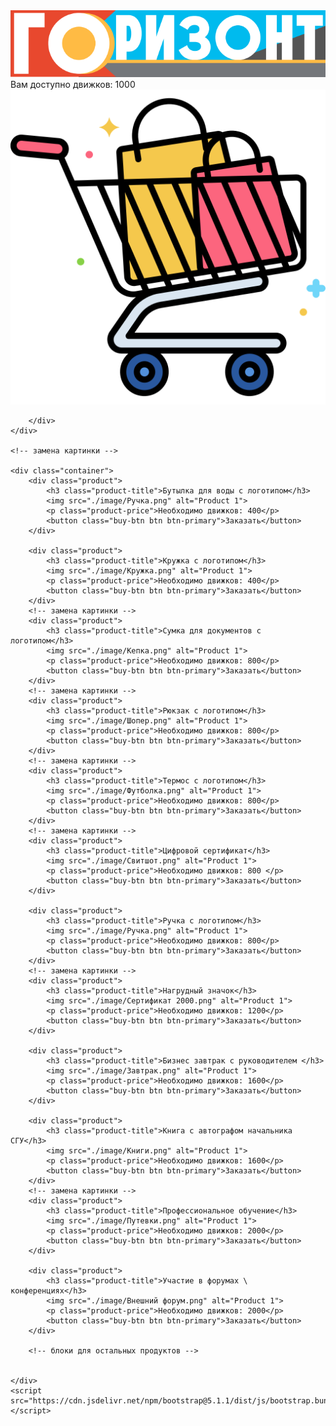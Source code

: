 <!DOCTYPE html>
<html lang="en">
<head>
    <meta charset="UTF-8">
    <meta name="viewport" content="width=device-width, initial-scale=1.0">
    <title>Горизонт</title>
    <link rel="stylesheet" href="https://cdn.jsdelivr.net/npm/bootstrap@5.1.1/dist/css/bootstrap.min.css">
    <link rel="stylesheet" href="./css/gorizont.css">
    
</head>
<body>
    <script src="https://telegram.org/js/telegram-web-app.js"></script> 
    <div class="header">
        <div class="logo">
            <img src="./image/лого горизонт.png" alt="Логотип проекта">
        </div>
        <div class="basket_balance">
            <div class="balance">Вам доступно движков: 1000</div>
            <div class="basket">
                <a href="#">
                    <img src="./image/корзина.png" alt="Корзина">
                </a>
            </div>



        </div>
    </div>

    <!-- замена картинки -->

    <div class="container">
        <div class="product">
            <h3 class="product-title">Бутылка для воды с логотипом</h3>
            <img src="./image/Ручка.png" alt="Product 1">
            <p class="product-price">Необходимо движков: 400</p>
            <button class="buy-btn btn btn-primary">Заказать</button>
        </div>

        <div class="product">
            <h3 class="product-title">Кружка с логотипом</h3>
            <img src="./image/Кружка.png" alt="Product 1">
            <p class="product-price">Необходимо движков: 400</p>
            <button class="buy-btn btn btn-primary">Заказать</button>
        </div>
        <!-- замена картинки -->
        <div class="product">
            <h3 class="product-title">Сумка для документов с логотипом</h3>
            <img src="./image/Кепка.png" alt="Product 1">
            <p class="product-price">Необходимо движков: 800</p>
            <button class="buy-btn btn btn-primary">Заказать</button>
        </div>
        <!-- замена картинки -->
        <div class="product">
            <h3 class="product-title">Рюкзак с логотипом</h3>
            <img src="./image/Шопер.png" alt="Product 1">
            <p class="product-price">Необходимо движков: 800</p>
            <button class="buy-btn btn btn-primary">Заказать</button>
        </div>
        <!-- замена картинки -->
        <div class="product">
            <h3 class="product-title">Термос с логотипом</h3>
            <img src="./image/Футболка.png" alt="Product 1">
            <p class="product-price">Необходимо движков: 800</p>
            <button class="buy-btn btn btn-primary">Заказать</button>
        </div>
        <!-- замена картинки -->
        <div class="product">
            <h3 class="product-title">Цифровой сертификат</h3>
            <img src="./image/Свитшот.png" alt="Product 1">
            <p class="product-price">Необходимо движков: 800 </p>
            <button class="buy-btn btn btn-primary">Заказать</button>
        </div>

        <div class="product">
            <h3 class="product-title">Ручка с логотипом</h3>
            <img src="./image/Ручка.png" alt="Product 1">
            <p class="product-price">Необходимо движков: 800</p>
            <button class="buy-btn btn btn-primary">Заказать</button>
        </div>
        <!-- замена картинки -->
        <div class="product">
            <h3 class="product-title">Нагрудный значок</h3>
            <img src="./image/Сертификат 2000.png" alt="Product 1">
            <p class="product-price">Необходимо движков: 1200</p>
            <button class="buy-btn btn btn-primary">Заказать</button>
        </div>

        <div class="product">
            <h3 class="product-title">Бизнес завтрак с руководителем </h3>
            <img src="./image/Завтрак.png" alt="Product 1">
            <p class="product-price">Необходимо движков: 1600</p>
            <button class="buy-btn btn btn-primary">Заказать</button>
        </div>

        <div class="product">
            <h3 class="product-title">Книга с автографом начальника СГУ</h3>
            <img src="./image/Книги.png" alt="Product 1">
            <p class="product-price">Необходимо движков: 1600</p>
            <button class="buy-btn btn btn-primary">Заказать</button>
        </div>
        <!-- замена картинки -->
        <div class="product">
            <h3 class="product-title">Профессиональное обучение</h3>
            <img src="./image/Путевки.png" alt="Product 1">
            <p class="product-price">Необходимо движков: 2000</p>
            <button class="buy-btn btn btn-primary">Заказать</button>
        </div>

        <div class="product">
            <h3 class="product-title">Участие в форумах \ конференциях</h3>
            <img src="./image/Внешний форум.png" alt="Product 1">
            <p class="product-price">Необходимо движков: 2000</p>
            <button class="buy-btn btn btn-primary">Заказать</button>
        </div>

        <!-- блоки для остальных продуктов -->


    </div>
    <script src="https://cdn.jsdelivr.net/npm/bootstrap@5.1.1/dist/js/bootstrap.bundle.min.js"></script>
</body>
</html>
